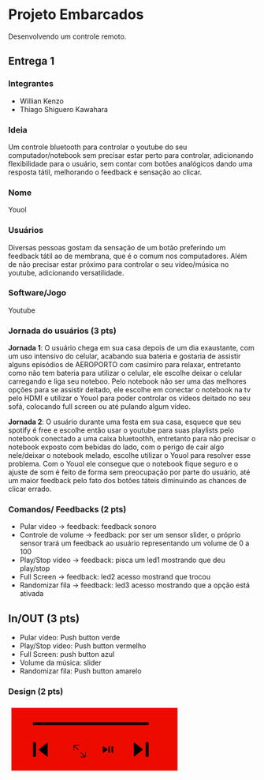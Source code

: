 # Projeto Embarcados

Desenvolvendo um controle remoto.

## Entrega 1

### Integrantes

- Willian Kenzo
- Thiago Shiguero Kawahara

### Ideia

Um controle bluetooth para controlar o youtube do seu computador/notebook sem precisar estar perto para controlar, adicionando flexibilidade para o usuário, sem contar com botões analógicos dando uma resposta tátil, melhorando o feedback e sensação ao clicar.

### Nome

Youol

### Usuários 

Diversas pessoas gostam da sensação de um botão preferindo um feedback tátil ao de membrana, que é o comum nos computadores. Além de não precisar estar próximo para controlar o seu vídeo/música no youtube, adicionando versatilidade.  

### Software/Jogo 

Youtube 

### Jornada do usuários (3 pts)

**Jornada 1**:
O usuário chega em sua casa depois de um dia exaustante, com um uso intensivo do celular, acabando sua bateria e gostaria de assistir alguns episódios de AEROPORTO com casimiro para relaxar, entretanto como não tem bateria para utilizar o celular, ele escolhe deixar o celular carregando e liga seu noteboo. Pelo notebook não ser uma das melhores opções para se assistir deitado, ele escolhe em conectar o notebook na tv pelo HDMI e utilizar o Youol para poder controlar os vídeos deitado no seu sofá, colocando full screen ou até pulando algum vídeo.

**Jornada 2**:
O usuário durante uma festa em sua casa, esquece que seu spotify é free e escolhe então usar o youtube para suas playlists pelo notebook conectado a uma caixa bluetoothh, entretanto para não precisar o notebook exposto com bebidas do lado, com o perigo de cair algo nele/deixar o notebook melado, escolhe utilizar o Youol para resolver esse problema. Com o Youol ele consegue que o notebook fique seguro e o ajuste de som é feito de forma sem preocupação por parte do usuário, até um maior feedback pelo fato dos botões táteis diminuindo as chances de clicar errado.

### Comandos/ Feedbacks (2 pts)

- Pular vídeo -> feedback: feedback sonoro
- Controle de volume -> feedback: por ser um sensor slider, o próprio sensor trará um feedback ao usuário representando um volume de 0 a 100
- Play/Stop vídeo -> feedback: pisca um led1 mostrando que deu play/stop
- Full Screen -> feedback: led2 acesso mostrand que trocou
- Randomizar fila -> feedback: led3 acesso mostrando que a opção está ativada

## In/OUT (3 pts)

- Pular vídeo: Push button verde
- Play/Stop vídeo: Push button vermelho
- Full Screen: push button azul
- Volume da música: slider
- Randomizar fila: Push button amarelo

### Design (2 pts)

  <img src="design.png" width="350" title="hover text">
